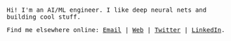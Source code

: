 <samp>
Hi! I'm an AI/ML engineer. I like deep neural nets and building cool stuff. 

Find me elsewhere online: [Email](mailto:sreedeepek.95@gmail.com) | [Web](https://sreedeep.netlify.app/) | [Twitter](https://x.com/sreedeepEK) | [LinkedIn](https://www.linkedin.com/in/sreedeepek/).

</samp>
